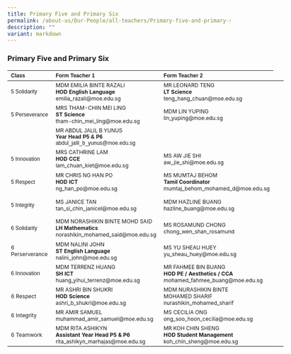 ```yaml
---
title: Primary Five and Primary Six
permalink: /about-us/Our-People/all-teachers/Primary-five-and-primary-six/
description: ""
variant: markdown
---
```

### **Primary Five and Primary Six**

<table border="0" cellpadding="0" cellspacing="0" style="width:624px">
	<thead>
		<tr>
			<th scope="col" style="text-align:left; width:106px"><span style="font-size:12px"><span style="font-family:Arial,Helvetica,sans-serif">Class</span></span></th>
			<th scope="col" style="text-align:left; width:249px"><span style="font-size:12px"><span style="font-family:Arial,Helvetica,sans-serif">Form Teacher 1</span></span></th>
			<th scope="col" style="text-align:left; width:251px"><span style="font-size:12px"><span style="font-family:Arial,Helvetica,sans-serif">Form Teacher 2</span></span></th>
		</tr>
	</thead>
	<tbody>
		<tr>
			<td style="width:106px"><span style="font-size:12px"><span style="font-family:Arial,Helvetica,sans-serif">5 Solidarity</span></span></td>
			<td style="width:249px"><span style="font-size:12px">MDM EMILIA BINTE RAZALI<br>
				<strong>HOD English Language</strong><br>emilia_razali@moe.edu.sg<br></span></td>
			<td style="width:251px"><span style="font-size:12px">MR LEONARD TENG<br><strong>LT Science</strong><br>teng_hang_chuan@moe.edu.sg<br></span></td>
		</tr>
		<tr>
			<td style="width:106px">
			<p><span style="font-size:12px"><span style="font-family:Arial,Helvetica,sans-serif">5 Perseverance</span></span></p>
			</td>
			<td style="width:249px"><span style="font-size:12px">MRS THAM-CHIN MEI LING
				</span><br><span style="font-size:12px"><strong>ST Science</strong><br>tham-chin_mei_ling@moe.edu.sg<br></span></td>
			<td style="width:251px"><span style="font-size:12px">MDM LIN YUPING<br>lin_yuping@moe.edu.sg<br></span></td>
		</tr>
		<tr>
				</tr><tr>
			<td style="width:106px">&nbsp;</td>
		<td style="width:251px"><span style="font-size:12px"><span style="font-family:Arial,Helvetica,sans-serif">MR ABDUL JALIL B YUNUS<br><strong>Year Head P5 &amp; P6</strong><br>abdul_jalil_b_yunus@moe.edu.sg<br></span></span></td>
			<td style="width:106px">&nbsp;</td>
		</tr><tr>
			<td style="width:106px">
			<p><span style="font-size:12px"><span style="font-family:Arial,Helvetica,sans-serif">5 Innovation</span></span></p>
			</td>
			<td style="width:249px"><span style="font-size:12px">MRS CATHRINE LAM<br><strong>HOD CCE</strong><br>lam_chuan_kiet@moe.edu.sg<br></span></td>
			<td style="width:251px"><span style="font-size:12px">MS AW JIE SHI<br>aw_jie_shi@moe.edu.sg<br></span></td>
		</tr>
		<tr>
			<td style="width:106px">
			<p><span style="font-size:12px"><span style="font-family:Arial,Helvetica,sans-serif">5 Respect</span></span></p>
			</td>
			<td style="width:249px"><span style="font-size:12px">MR CHRIS NG HAN PO<br>
				<strong>HOD ICT</strong><br>ng_han_po@moe.edu.sg<br></span></td>
			<td style="width:251px"><span style="font-size:12px">MS MUMTAJ BEHOM <br><strong>Tamil Coordinator</strong><br>mumtaj_behom_mohamed_d@moe.edu.sg<br></span></td>
			<td style="width:106px">&nbsp;</td>
		</tr>
		<tr>
			<td style="width:106px">
			<p><span style="font-size:12px"><span style="font-family:Arial,Helvetica,sans-serif">5 Integrity</span></span></p>
			</td>
	<td style="width:249px"><span style="font-size:12px">MS JANICE TAN<br>tan_si_chin_janicel@moe.edu.sg<br></span></td>
			<td style="width:251px"><span style="font-size:12px">MDM HAZLINE BUANG<br>hazline_buang@moe.edu.sg<br></span></td>
		</tr>
		<tr>
			<td style="width:106px">
			<p><span style="font-size:12px"><span style="font-family:Arial,Helvetica,sans-serif">6 Solidarity</span></span></p>
			</td>
			<td style="width:249px"><span style="font-size:12px">MDM NORASHIKIN BINTE MOHD SAID<br>
				<strong>LH Mathematics</strong><br>norashikin_mohamed_said@moe.edu.sg<br></span></td>
			<td style="width:251px"><span style="font-size:12px">MS ROSAMUND CHONG<br>chong_wen_shan_rosamund<br></span></td>
		</tr>
		<tr>
			<td style="width:160px"><span style="font-size:12px">6 Perserverance</span></td>
			<td style="width:249px"><span style="font-size:12px">MDM NALINI JOHN<br>
				<strong>ST English Language</strong><br>nalini_john@moe.edu.sg<br></span></td>
			<td style="width:251px"><span style="font-size:12px">MS YU SHEAU HUEY<br>yu_sheau_huey@moe.edu.sg<br></span></td>
		</tr>
		<tr>
			<td style="width:106px"><span style="font-size:12px"><span style="font-family:Arial, Helvetica, sans-serif">6 Innovation</span></span></td>
			<td style="width:249px"><span style="font-size:12px">MDM TERRENZ HUANG<br>
				<strong>SH ICT</strong><br>huang_yihui_terrenz@moe.edu.sg<br></span></td>
			<td style="width:251px"><span style="font-size:12px">MR FAHMEE BIN BUANG<br>
	<strong>HOD PE / Aesthetics / CCA</strong><br>mohamed_fahmee_buang@moe.edu.sg<br></span></td>
		</tr>
		<tr>
			<td style="width:106px"><span style="font-size:12px">6 Respect</span></td>
			<td style="width:249px"><span style="font-size:12px">MR ASHRI BIN SHUKRI<br>
				<strong>HOD Science</strong><br>ashri_b_shukri@moe.edu.sg<br></span></td>
			<td style="width:251px"><span style="font-size:12px">MDM NURASHIKIN BINTE <br>MOHAMED SHARIF<br>nurashikin_mohamed_sharif<br></span></td>
		</tr>
		<tr>
			<td style="width:106px"><span style="font-size:12px">6 Integrity</span></td>
	<td style="width:249px"><span style="font-size:12px">MR AMIR SAMUEL<br>muhammad_amir_samuel@moe.edu.sg<br></span></td>
	<td style="width:251px"><span style="font-size:12px">MS CECILIA ONG <br>ong_soo_hoon_cecilia@moe.edu.sg<br></span></td>
		</tr>
			<tr>
			<td style="width:106px"><span style="font-size:12px">6 Teamwork</span></td>
			<td style="width:249px"><span style="font-size:12px">MDM RITA ASHIKYN<br>
			<strong>Assistant Year Head P5 &amp; P6</strong><br>rita_ashikyn_marhajas@moe.edu.sg</span></td>
	<td style="width:251px"><span style="font-size:12px">MR KOH CHIN SHENG <br><strong>HOD Student Management</strong><br>koh_chin_sheng@moe.edu.sg<br></span></td>
	</tr><tr>
	</tr></tbody>
</table>

<p>&nbsp;</p>

<p>&nbsp;</p>